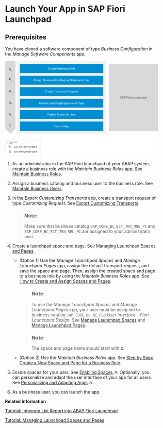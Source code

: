 <!-- loioea41912278ea4525adc3ddd4e4f7988a -->

# Launch Your App in SAP Fiori Launchpad



<a name="loioea41912278ea4525adc3ddd4e4f7988a__section_p1q_dll_xrb"/>

## Prerequisites

You have cloned a software component of type *Business Configuration* in the *Manage Software Components* app.



![](images/Custom_UI_Using_BAS_Step_4_d8b027c.png)

1.  As an administrator in the SAP Fiori launchpad of your ABAP system, create a business role with the *Maintain Business Roles* app. See [Maintain Business Roles](../50-administration-and-ops/maintain-business-roles-8980ad0.md).
2.  Assign a business catalog and business user to the business role. See [Maintain Business Users](../50-administration-and-ops/maintain-business-users-e40e710.md).
3.  In the *Export Customizing Transports* app, create a transport request of type *Customizing Request*. See [Export Customizing Transports](../50-administration-and-ops/export-customizing-transports-fa7366c.md).

    > ### Note:  
    > Make sure that business catalog `SAP_CORE_BC_BCT_TRN_MNG_PC` and `SAP_CORE_BC_BCT_TRN_REL_PC` are assigned to your administrator user.

4.  Create a launchpad space and page. See [Managing Launchpad Spaces and Pages](https://help.sap.com/products/BTP/10fd1742ea914256abedb34bf15bd069/e55f5cc8ccec490f83a00284659bce9f.html).
    -   \(Option 1\) Use the *Manage Launchpad Spaces* and *Manage Launchpad Pages* app, assign the default transport request, and save the space and page. Then, assign the created space and page to a business role by using the *Maintain Business Roles* app. See [How to Create and Assign Spaces and Pages](https://help.sap.com/products/BTP/10fd1742ea914256abedb34bf15bd069/a2318ca9a44b474daadaad85feb2f364.html).

        > ### Note:  
        > To use the *Manage Launchpad Spaces* and *Manage Launchpad Pages* app, your user must be assigned to business catalog `SAP_CORE_BC_UI_FLD` *User Interface - Fiori Launchpad Design*. See [Manage Launchpad Spaces](https://help.sap.com/products/BTP/10fd1742ea914256abedb34bf15bd069/ad119b284f8249cfb4c3fc86c76404c5.html?version=Cloud) and [Manage Launchpad Pages](https://help.sap.com/products/BTP/10fd1742ea914256abedb34bf15bd069/8a174e235493472095c0bcec957dfee0.html?version=Cloudhttps://help.sap.com/products/BTP/10fd1742ea914256abedb34bf15bd069/8a174e235493472095c0bcec957dfee0.html?version=Cloud).

        > ### Note:  
        > The space and page name should start with ***z***.

    -   \(Option 2\) Use the *Maintain Business Roles* app. See [Step by Step: Create a New Space and Page for a Business Role](https://help.sap.com/products/BTP/10fd1742ea914256abedb34bf15bd069/ab05d9e086554a08af88d6482deb1bcb.html?version=Cloud).

5.  Enable spaces for your user. See [Enabling Spaces](https://help.sap.com/viewer/10fd1742ea914256abedb34bf15bd069/Cloud/en-US/64a5e1675ce7413791a654d2228a90be.html "There are two parameters and one user setting that influence if the launchpad uses spaces or the home page for displaying the apps.") :arrow_upper_right:. Optionally, you can personalize and adapt the user interface of your app for all users. See [Personalizing and Adapting Apps](https://help.sap.com/viewer/fd8f9fda63fa4c7a92bb1d4b4ac5582c/Cloud/en-US/e144c749695545eba5d5479a40357fa6.html "When running an app in the SAP Fiori launchpad, end users can personalize object pages and key users can adapt the user interface for all users of the app (for example, a team lead can add a field that&apos;s then available for all team members).") :arrow_upper_right:.
6.  As a business user, you can launch the app.

**Related Information**  


[Tutorial: Integrate List Report into ABAP Fiori Launchpad](https://developers.sap.com/tutorials/abap-environment-abap-flp.html)

[Tutorial: Managing Launchpad Spaces and Pages](https://education.hana.ondemand.com/education/pub/s4/index.html?library=library.txt&show=project!PR_4DFA77D97EA8389A)

